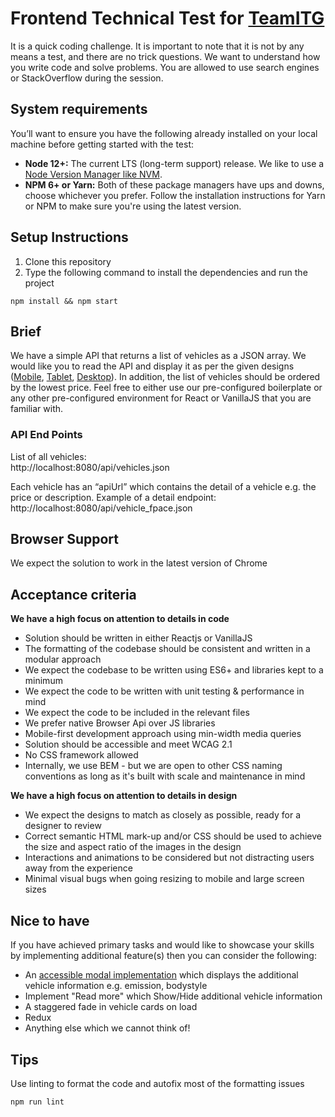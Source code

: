 # Frontend Technical Test for [TeamITG](https://teamitg.com/)

It is a quick coding challenge. It is important to note that it is not by any means a test, and there are no trick questions. We want to understand how you write code and solve problems. You are allowed to use search engines or StackOverflow during the session.

## System requirements
You’ll want to ensure you have the following already installed on your local machine before getting started with the test:
* **Node 12+:** The current LTS (long-term support) release. We like to use a [Node Version Manager like NVM](https://github.com/nvm-sh/nvm).
* **NPM 6+ or Yarn:** Both of these package managers have ups and downs, choose whichever you prefer. Follow the installation instructions for Yarn or NPM to make sure you're using the latest version.

## Setup Instructions
1. Clone this repository
2. Type the following command to install the dependencies and run the project
````
npm install && npm start
````

## Brief
We have a simple API that returns a list of vehicles as a JSON array. We would like you to read the API and display it as per the given designs ([Mobile](https://raw.githubusercontent.com/connect-group/frontend-technical-test/master/designs/mobile.png), [Tablet](https://raw.githubusercontent.com/connect-group/frontend-technical-test/master/designs/tablet.png), [Desktop](https://raw.githubusercontent.com/connect-group/frontend-technical-test/master/designs/desktop.png)). In addition, the list of vehicles should be ordered by the lowest price. Feel free to either use our pre-configured boilerplate or any other pre-configured environment for React or VanillaJS that you are familiar with.


### API End Points
List of all vehicles:<br />
http://localhost:8080/api/vehicles.json<br />

Each vehicle has an “apiUrl” which contains the detail of a vehicle e.g. the price or description. Example of a detail endpoint:<br />
http://localhost:8080/api/vehicle_fpace.json 


## Browser Support
We expect the solution to work in the latest version of Chrome

## Acceptance criteria

**We have a high focus on attention to details in code**
* Solution should be written in either Reactjs or VanillaJS
* The formatting of the codebase should be consistent and written in a modular approach
* We expect the codebase to be written using ES6+ and libraries kept to a minimum
* We expect the code to be written with unit testing & performance in mind
* We expect the code to be included in the relevant files
* We prefer native Browser Api over JS libraries
* Mobile-first development approach using min-width media queries
* Solution should be accessible and meet WCAG 2.1
* No CSS framework allowed
* Internally, we use BEM - but we are open to other CSS naming conventions as long as it's built with scale and maintenance in mind

**We have a high focus on attention to details in design**
* We expect the designs to match as closely as possible, ready for a designer to review
* Correct semantic HTML mark-up and/or CSS should be used to achieve the size and aspect ratio of the images in the design
* Interactions and animations to be considered but not distracting users away from the experience
* Minimal visual bugs when going resizing to mobile and large screen sizes

## Nice to have
If you have achieved primary tasks and would like to showcase your skills by implementing additional feature(s) then you can consider the following:
- An [accessible modal implementation](https://www.w3.org/TR/wai-aria-practices-1.1/#dialog_modal) which displays the additional vehicle information e.g. emission, bodystyle
- Implement "Read more" which Show/Hide additional vehicle information
- A staggered fade in vehicle cards on load
- Redux
- Anything else which we cannot think of!

## Tips
Use linting to format the code and autofix most of the formatting issues
```shell script
npm run lint
```
